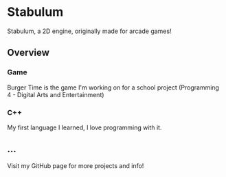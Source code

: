 # Stabulum
Stabulum, a 2D engine, originally made for arcade games!
## Overview
### Game
Burger Time is the game I'm working on for a school project (Programming 4 - Digital Arts and Entertainment)
### C++
My first language I learned, I love programming with it.
## ...
Visit my GitHub page for more projects and info!
